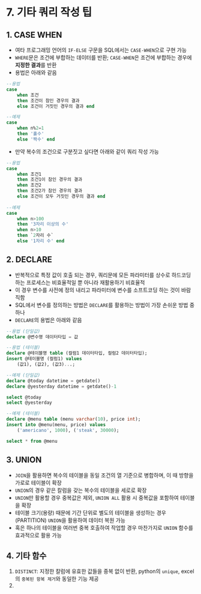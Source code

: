 # 7. 기타 쿼리 작성 팁

## 1. CASE WHEN
- 여타 프로그래밍 언어의 `IF-ELSE` 구문을 SQL에서는 `CASE-WHEN`으로 구현 가능
- `WHERE`문은 조건에 부합하는 데이터를 반환; `CASE-WHEN`은 조건에 부합하는 경우에 **지정한 결과**를 반환
- 용법은 아래와 같음
```sql
--용법
case
    when 조건
    then 조건이 참인 경우의 결과
    else 조건이 거짓인 경우의 결과 end

--예제
case
    when n%2=1
    then '홀수'
    else '짝수' end
```
- 만약 복수의 조건으로 구분짓고 싶다면 아래와 같이 쿼리 작성 가능
```sql
--용법
case
    when 조건1
    then 조건1이 참인 경우의 결과
    when 조건2
    then 조건2가 참인 경우의 결과
    else 조건이 모두 거짓인 경우의 결과 end
    
--예제
case
    when n>100 
    then '3자리 이상의 수'
    when n>10
    then `2자리 수`
    else '1자리 수' end
```

## 2. DECLARE
- 반복적으로 특정 값이 호출 되는 경우, 쿼리문에 모든 파라미터를 상수로 하드코딩 하는 프로세스는 비효율적일 뿐 아니라 재활용하기 비효율적
- 이 경우 변수를 사전에 정의 내리고 파라미터에 변수를 소프트코딩 하는 것이 바람직함
- SQL에서 변수를 정의하는 방법은 `DECLARE`를 활용하는 방법이 가장 손쉬운 방법 중 하나
- `DECLARE`의 용법은 아래와 같음
```sql
--용법 (단일값)
declare @변수명 데이터타입 = 값

--용법 (테이블)
declare @테이블명 table (컬럼1 데이터타입, 컬럼2 데이터타입);
insert @테이블명 (컬럼1) values
    (값1), (값2), (값3)...;

--예제 (단일값)
declare @today datetime = getdate()
declare @yesterday datetime = getdate()-1

select @today
select @yesterday

--예제 (테이블)
declare @menu table (menu varchar(10), price int);
insert into @menu(menu, price) values
	('americano', 1000), ('steak', 30000);

select * from @menu
```
## 3. UNION
- `JOIN`을 활용하면 복수의 테이블을 동일 조건의 열 기준으로 병합하며, 이 때 방향을 가로로 테이블이 확장
- `UNION`의 경우 같은 칼럼을 갖는 복수의 테이블을 세로로 확장
- `UNION`만 활용할 경우 중복값은 제외, `UNION ALL` 활용 시 중복값을 포함하여 테이블을 확장
- 테이블 크기(용량) 때문에 기간 단위로 별도의 테이블을 생성하는 경우(PARTITION) `UNION`을 활용하여 데이터 복원 가능
- 혹은 하나의 테이블을 여러번 중복 호출하여 작업할 경우 마찬가지로 `UNION` 함수를 효과적으로 활용 가능

## 4. 기타 함수
 1) `DISTINCT`: 지정한 칼럼에 유효한 값들을 중복 없이 반환, python의 `unique`, excel의 `중복된 항복 제거`와 동일한 기능 제공
 2) 